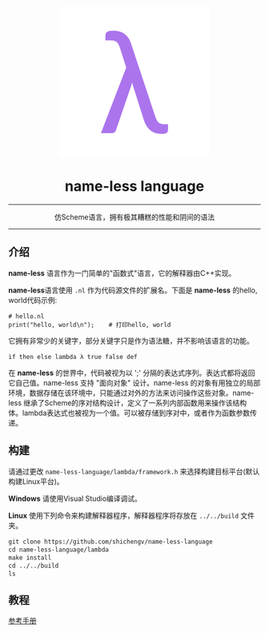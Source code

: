 <p align="center">
  <img src="./img/lambda.png" />
</p>

# <center> name-less language

***

<center>仿Scheme语言，拥有极其糟糕的性能和阴间的语法</center>

***


## 介绍

**name-less** 语言作为一门简单的"函数式"语言，它的解释器由C++实现。
 
**name-less**语言使用 `.nl` 作为代码源文件的扩展名。下面是 **name-less** 的hello, world代码示例:

```
# hello.nl
print("hello, world\n");	# 打印hello, world
```

它拥有非常少的关键字，部分关键字只是作为语法糖，并不影响该语言的功能。

```
if then else lambda λ true false def
```

在 **name-less** 的世界中，代码被视为以 ';' 分隔的表达式序列。表达式都将返回它自己值。name-less 支持 "面向对象" 设计。name-less 的对象有用独立的局部环境，数据存储在该环境中，只能通过对外的方法来访问操作这些对象。name-less 继承了Scheme的序对结构设计，定义了一系列内部函数用来操作该结构体。lambda表达式也被视为一个值。可以被存储到序对中，或者作为函数参数传递。

## 构建

请通过更改 `name-less-language/lambda/framework.h` 来选择构建目标平台(默认构建Linux平台)。

**Windows**
请使用Visual Studio编译调试。

**Linux**
使用下列命令来构建解释器程序，解释器程序将存放在 `../../build` 文件夹。
```
git clone https://github.com/shichengv/name-less-language
cd name-less-language/lambda
make install
cd ../../build
ls
```

## 教程

[参考手册](./Document.md)